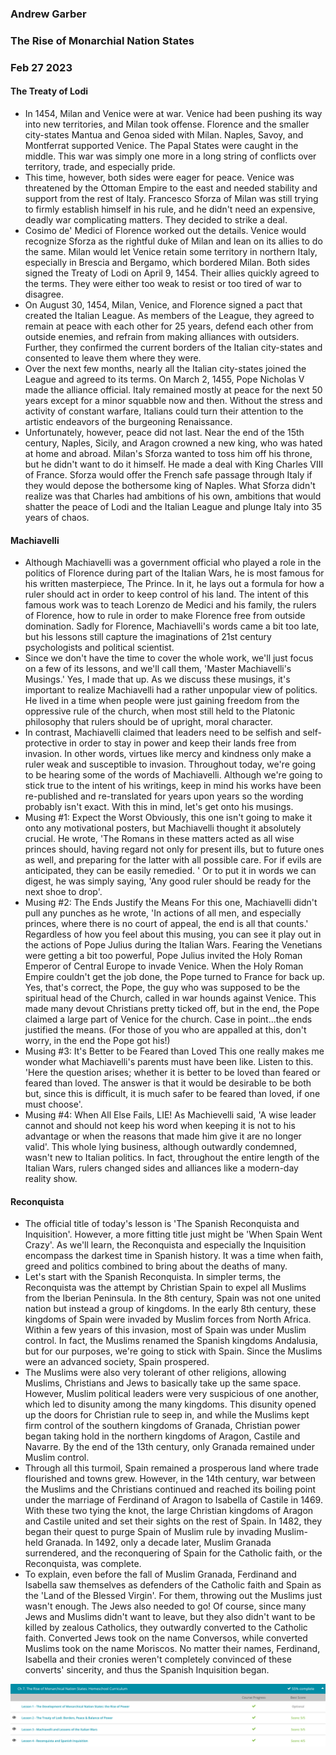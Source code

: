 ### Andrew Garber
### The Rise of Monarchial Nation States
### Feb 27 2023

#### The Treaty of Lodi
 - In 1454, Milan and Venice were at war. Venice had been pushing its way into new territories, and Milan took offense. Florence and the smaller city-states Mantua and Genoa sided with Milan. Naples, Savoy, and Montferrat supported Venice. The Papal States were caught in the middle. This war was simply one more in a long string of conflicts over territory, trade, and especially pride.
 - This time, however, both sides were eager for peace. Venice was threatened by the Ottoman Empire to the east and needed stability and support from the rest of Italy. Francesco Sforza of Milan was still trying to firmly establish himself in his rule, and he didn't need an expensive, deadly war complicating matters. They decided to strike a deal.
 - Cosimo de' Medici of Florence worked out the details. Venice would recognize Sforza as the rightful duke of Milan and lean on its allies to do the same. Milan would let Venice retain some territory in northern Italy, especially in Brescia and Bergamo, which bordered Milan. Both sides signed the Treaty of Lodi on April 9, 1454. Their allies quickly agreed to the terms. They were either too weak to resist or too tired of war to disagree.
 - On August 30, 1454, Milan, Venice, and Florence signed a pact that created the Italian League. As members of the League, they agreed to remain at peace with each other for 25 years, defend each other from outside enemies, and refrain from making alliances with outsiders. Further, they confirmed the current borders of the Italian city-states and consented to leave them where they were.
 - Over the next few months, nearly all the Italian city-states joined the League and agreed to its terms. On March 2, 1455, Pope Nicholas V made the alliance official. Italy remained mostly at peace for the next 50 years except for a minor squabble now and then. Without the stress and activity of constant warfare, Italians could turn their attention to the artistic endeavors of the burgeoning Renaissance.
 - Unfortunately, however, peace did not last. Near the end of the 15th century, Naples, Sicily, and Aragon crowned a new king, who was hated at home and abroad. Milan's Sforza wanted to toss him off his throne, but he didn't want to do it himself. He made a deal with King Charles VIII of France. Sforza would offer the French safe passage through Italy if they would depose the bothersome king of Naples. What Sforza didn't realize was that Charles had ambitions of his own, ambitions that would shatter the peace of Lodi and the Italian League and plunge Italy into 35 years of chaos.

#### Machiavelli
 -  Although Machiavelli was a government official who played a role in the politics of Florence during part of the Italian Wars, he is most famous for his written masterpiece, The Prince. In it, he lays out a formula for how a ruler should act in order to keep control of his land. The intent of this famous work was to teach Lorenzo de Medici and his family, the rulers of Florence, how to rule in order to make Florence free from outside domination. Sadly for Florence, Machiavelli's words came a bit too late, but his lessons still capture the imaginations of 21st century psychologists and political scientist.
 - Since we don't have the time to cover the whole work, we'll just focus on a few of its lessons, and we'll call them, 'Master Machiavelli's Musings.' Yes, I made that up. As we discuss these musings, it's important to realize Machiavelli had a rather unpopular view of politics. He lived in a time when people were just gaining freedom from the oppressive rule of the church, when most still held to the Platonic philosophy that rulers should be of upright, moral character.
 - In contrast, Machiavelli claimed that leaders need to be selfish and self-protective in order to stay in power and keep their lands free from invasion. In other words, virtues like mercy and kindness only make a ruler weak and susceptible to invasion. Throughout today, we're going to be hearing some of the words of Machiavelli. Although we're going to stick true to the intent of his writings, keep in mind his works have been re-published and re-translated for years upon years so the wording probably isn't exact. With this in mind, let's get onto his musings.
 - Musing #1: Expect the Worst
 Obviously, this one isn't going to make it onto any motivational posters, but Machiavelli thought it absolutely crucial. He wrote, 'The Romans in these matters acted as all wise princes should, having regard not only for present ills, but to future ones as well, and preparing for the latter with all possible care. For if evils are anticipated, they can be easily remedied. ' Or to put it in words we can digest, he was simply saying, 'Any good ruler should be ready for the next shoe to drop'.
 - Musing #2: The Ends Justify the Means
 For this one, Machiavelli didn't pull any punches as he wrote, 'In actions of all men, and especially princes, where there is no court of appeal, the end is all that counts.'
 Regardless of how you feel about this musing, you can see it play out in the actions of Pope Julius during the Italian Wars. Fearing the Venetians were getting a bit too powerful, Pope Julius invited the Holy Roman Emperor of Central Europe to invade Venice. When the Holy Roman Empire couldn't get the job done, the Pope turned to France for back up. Yes, that's correct, the Pope, the guy who was supposed to be the spiritual head of the Church, called in war hounds against Venice. This made many devout Christians pretty ticked off, but in the end, the Pope claimed a large part of Venice for the church. Case in point...the ends justified the means. (For those of you who are appalled at this, don't worry, in the end the Pope got his!)
 - Musing #3: It's Better to be Feared than Loved
 This one really makes me wonder what Machiavelli's parents must have been like. Listen to this. 'Here the question arises; whether it is better to be loved than feared or feared than loved. The answer is that it would be desirable to be both but, since this is difficult, it is much safer to be feared than loved, if one must choose'. 
 - Musing #4: When All Else Fails, LIE!
 As Machievelli said, 'A wise leader cannot and should not keep his word when keeping it is not to his advantage or when the reasons that made him give it are no longer valid'.
 This whole lying business, although outwardly condemned, wasn't new to Italian politics. In fact, throughout the entire length of the Italian Wars, rulers changed sides and alliances like a modern-day reality show.

#### Reconquista
 - The official title of today's lesson is 'The Spanish Reconquista and Inquisition'. However, a more fitting title just might be 'When Spain Went Crazy'. As we'll learn, the Reconquista and especially the Inquisition encompass the darkest time in Spanish history. It was a time when faith, greed and politics combined to bring about the deaths of many.
 - Let's start with the Spanish Reconquista. In simpler terms, the Reconquista was the attempt by Christian Spain to expel all Muslims from the Iberian Peninsula. In the 8th century, Spain was not one united nation but instead a group of kingdoms. In the early 8th century, these kingdoms of Spain were invaded by Muslim forces from North Africa. Within a few years of this invasion, most of Spain was under Muslim control. In fact, the Muslims renamed the Spanish kingdoms Andalusia, but for our purposes, we're going to stick with Spain. Since the Muslims were an advanced society, Spain prospered.
 - The Muslims were also very tolerant of other religions, allowing Muslims, Christians and Jews to basically take up the same space. However, Muslim political leaders were very suspicious of one another, which led to disunity among the many kingdoms. This disunity opened up the doors for Christian rule to seep in, and while the Muslims kept firm control of the southern kingdoms of Granada, Christian power began taking hold in the northern kingdoms of Aragon, Castile and Navarre. By the end of the 13th century, only Granada remained under Muslim control.
 - Through all this turmoil, Spain remained a prosperous land where trade flourished and towns grew. However, in the 14th century, war between the Muslims and the Christians continued and reached its boiling point under the marriage of Ferdinand of Aragon to Isabella of Castile in 1469. With these two tying the knot, the large Christian kingdoms of Aragon and Castile united and set their sights on the rest of Spain. In 1482, they began their quest to purge Spain of Muslim rule by invading Muslim-held Granada. In 1492, only a decade later, Muslim Granada surrendered, and the reconquering of Spain for the Catholic faith, or the Reconquista, was complete.
 - To explain, even before the fall of Muslim Granada, Ferdinand and Isabella saw themselves as defenders of the Catholic faith and Spain as the 'Land of the Blessed Virgin'. For them, throwing out the Muslims just wasn't enough. The Jews also needed to go! Of course, since many Jews and Muslims didn't want to leave, but they also didn't want to be killed by zealous Catholics, they outwardly converted to the Catholic faith. Converted Jews took on the name Conversos, while converted Muslims took on the name Moriscos. No matter their names, Ferdinand, Isabella and their cronies weren't completely convinced of these converts' sincerity, and thus the Spanish Inquisition began.

![Alt text](Media/theriseofnationstates.png)